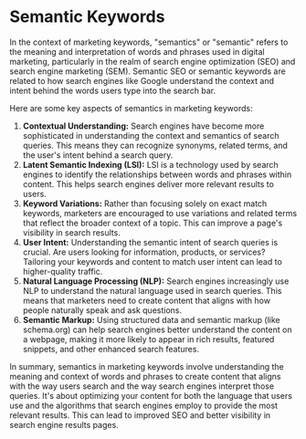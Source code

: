 # Semantic Keywords

In the context of marketing keywords, "semantics" or "semantic" refers to the meaning and interpretation of words and phrases used in digital marketing, particularly in the realm of search engine optimization (SEO) and search engine marketing (SEM). Semantic SEO or semantic keywords are related to how search engines like Google understand the context and intent behind the words users type into the search bar.

Here are some key aspects of semantics in marketing keywords:

1. **Contextual Understanding:** Search engines have become more sophisticated in understanding the context and semantics of search queries. This means they can recognize synonyms, related terms, and the user's intent behind a search query.
2. **Latent Semantic Indexing (LSI):** LSI is a technology used by search engines to identify the relationships between words and phrases within content. This helps search engines deliver more relevant results to users.
3. **Keyword Variations:** Rather than focusing solely on exact match keywords, marketers are encouraged to use variations and related terms that reflect the broader context of a topic. This can improve a page's visibility in search results.
4. **User Intent:** Understanding the semantic intent of search queries is crucial. Are users looking for information, products, or services? Tailoring your keywords and content to match user intent can lead to higher-quality traffic.
5. **Natural Language Processing (NLP):** Search engines increasingly use NLP to understand the natural language used in search queries. This means that marketers need to create content that aligns with how people naturally speak and ask questions.
6. **Semantic Markup:** Using structured data and semantic markup (like schema.org) can help search engines better understand the content on a webpage, making it more likely to appear in rich results, featured snippets, and other enhanced search features.

In summary, semantics in marketing keywords involve understanding the meaning and context of words and phrases to create content that aligns with the way users search and the way search engines interpret those queries. It's about optimizing your content for both the language that users use and the algorithms that search engines employ to provide the most relevant results. This can lead to improved SEO and better visibility in search engine results pages.